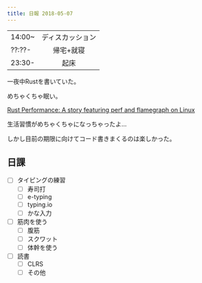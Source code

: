 ```yaml
---
title: 日報 2018-05-07
---
```


|||
|:-|:-:|
|14:00~|ディスカッション|
|??:??-|帰宅+就寝|
|23:30-|起床|

一夜中Rustを書いていた。

めちゃくちゃ眠い。

[Rust Performance: A story featuring perf and flamegraph on Linux](https://blog.anp.lol/rust/2016/07/24/profiling-rust-perf-flamegraph/)

生活習慣がめちゃくちゃになっちゃったよ...

しかし目前の期限に向けてコード書きまくるのは楽しかった。

## 日課

- [ ] タイピングの練習
	+ [ ] 寿司打
	+ [ ] e-typing
	+ [ ] typing.io
	+ [ ] かな入力
- [ ] 筋肉を使う
	+ [ ] 腹筋
	+ [ ] スクワット
	+ [ ] 体幹を使う
- [ ] 読書
	+ [ ] CLRS
	+ [ ] その他
